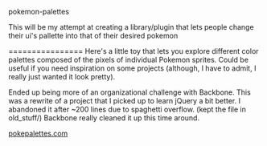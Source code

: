 pokemon-palettes

This will be my attempt at creating a library/plugin that lets people change their ui's pallette into
that of their desired pokemon

================
Here's a little toy that lets you explore different color palettes composed of the pixels of individual
Pokemon sprites. Could be useful if you need inspiration on some projects (although, I have to admit, I
really just wanted it look pretty).

Ended up being more of an organizational challenge with Backbone. This was a rewrite of a project that 
I picked up to learn jQuery a bit better. I abandoned it after ~200 lines due to spaghetti overflow. 
(kept the file in old_stuff/) Backbone really cleaned it up this time around.

[pokepalettes.com](http://pokepalettes.com)
